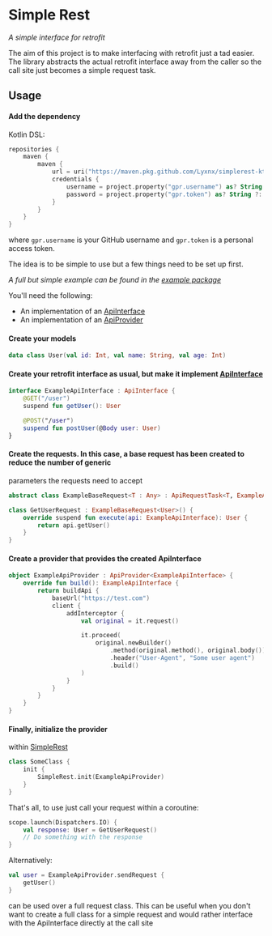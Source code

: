 # Simple Rest

_A simple interface for retrofit_

The aim of this project is to make interfacing with retrofit just a tad easier.
The library abstracts the actual retrofit interface away from the caller so the call site just
becomes a simple request task.

## Usage

#### Add the dependency

Kotlin DSL:
```kotlin
repositories {
    maven {
        maven {
            url = uri("https://maven.pkg.github.com/Lyxnx/simplerest-kt")
            credentials {
                username = project.property("gpr.username") as? String ?: System.getenv("USERNAME")
                password = project.property("gpr.token") as? String ?: System.getenv("TOKEN")
            }
        }
    }
}
```
where `gpr.username` is your GitHub username and `gpr.token` is a personal access token.

The idea is to be simple to use but a few things need to be set up first.

_A full but simple example can be found in
the [example package](src/main/kotlin/net/lyxnx/simplerest/example)_

You'll need the following:

- An implementation of an [ApiInterface](src/main/kotlin/net/lyxnx/simplerest/ApiInterface.kt)
- An implementation of an [ApiProvider](src/main/kotlin/net/lyxnx/simplerest/ApiProvider.kt)

#### Create your models

```kotlin
data class User(val id: Int, val name: String, val age: Int)
```

#### Create your retrofit interface as usual, but make it implement [ApiInterface](src/main/kotlin/net/lyxnx/simplerest/ApiInterface.kt)

```kotlin
interface ExampleApiInterface : ApiInterface {
    @GET("/user")
    suspend fun getUser(): User

    @POST("/user")
    suspend fun postUser(@Body user: User)
}
```

#### Create the requests. In this case, a base request has been created to reduce the number of generic
parameters the requests need to accept

```kotlin
abstract class ExampleBaseRequest<T : Any> : ApiRequestTask<T, ExampleApiInterface>()

class GetUserRequest : ExampleBaseRequest<User>() {
    override suspend fun execute(api: ExampleApiInterface): User {
        return api.getUser()
    }
}
```

#### Create a provider that provides the created ApiInterface

```kotlin
object ExampleApiProvider : ApiProvider<ExampleApiInterface> {
    override fun build(): ExampleApiInterface {
        return buildApi {
            baseUrl("https://test.com")
            client {
                addInterceptor {
                    val original = it.request()

                    it.proceed(
                        original.newBuilder()
                            .method(original.method(), original.body())
                            .header("User-Agent", "Some user agent")
                            .build()
                    )
                }
            }
        }
    }
}
```

#### Finally, initialize the provider
within [SimpleRest](src/main/kotlin/net/lyxnx/simplerest/SimpleRest.kt)

```kotlin
class SomeClass {
    init {
        SimpleRest.init(ExampleApiProvider)
    }
}
```

That's all, to use just call your request within a coroutine:

```kotlin
scope.launch(Dispatchers.IO) {
    val response: User = GetUserRequest()
    // Do something with the response
}
```

Alternatively:

```kotlin
val user = ExampleApiProvider.sendRequest {
    getUser()
}
```

can be used over a full request class. This can be useful when you don't want to create a full class
for a simple request and would rather interface with the ApiInterface directly at the call site